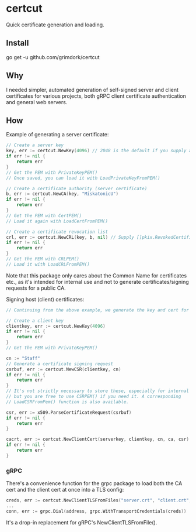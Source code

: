 # certcut

Quick certificate generation and loading.

## Install

go get -u github.com/grimdork/certcut

## Why

I needed simpler, automated generation of self-signed server and client certificates for various projects, both gRPC client certificate authentication and general web servers.

## How

Example of generating a server certificate:

```go
// Create a server key
key, err := certcut.NewKey(4096) // 2048 is the default if you supply anything less
if err != nil {
	return err
}
// Get the PEM with PrivateKeyPEM()
// Once saved, you can load it with LoadPrivateKeyFromPEM()

// Create a certificate authority (server certificate)
b, err := certcut.NewCA(key, "MiskatonicU")
if err != nil {
	return err
}
// Get the PEM with CertPEM()
// Load it again with LoadCertFromPEM()

// Create a certificate revocation list
crl, err := certcut.NewCRL(key, b, nil) // Supply []pkix.RevokedCertificate as the last argument
if err != nil {
	return err
}
// Get the PEM with CRLPEM()
// Load it with LoadCRLFromPEM()

```

Note that this package only cares about the Common Name for certificates etc., as it's intended for internal use and not to generate certificates/signing requests for a public CA.

Signing host (client) certificates:
```go
// Continuing from the above example, we generate the key and cert for a client.

// Create a client key
clientkey, err := certcut.NewKey(4096)
if err != nil {
	return err
}
// Get the PEM with PrivateKeyPEM()

cn := "Staff"
// Generate a certificate signing request
csrbuf, err := certcut.NewCSR(clientkey, cn)
if err != nil {
	return err
}
// It's not strictly necessary to store these, especially for internal use,
// but you are free to use CSRPEM() if you need it. A corresponding
// LoadCSRFromPem() function is also available.

csr, err := x509.ParseCertificateRequest(csrbuf)
if err != nil {
	return err
}

cacrt, err := certcut.NewClientCert(serverkey, clientkey, cn, ca, csr)
if err != nil {
	return err
}
```

### gRPC

There's a convenience function for the grpc package to load both the CA cert and the client cert at once into a TLS config:

```go
creds, err := certcut.NewClientTLSFromFiles("server.crt", "client.crt", "client.key")
...
conn, err := grpc.Dial(address, grpc.WithTransportCredentials(creds))
```

It's a drop-in replacement for gRPC's NewClientTLSFromFile().
